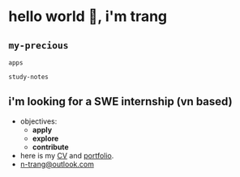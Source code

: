 # hello world 👋, i'm trang

## `my-precious`

`apps`

`study-notes`

## i'm looking for a SWE internship (vn based)
- objectives:
    - **apply** 
    - **explore** 
    - **contribute**
- here is my [CV]() and [portfolio]().
- <n-trang@outlook.com>


